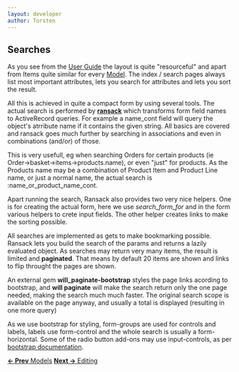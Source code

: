```yaml
---
layout: developer
author: Torsten
---
```


## Searches

As you see from the [User Guide](/user_guide/02_baskets.html) the layout is quite "resourceful" and apart from Items
quite similar for every [Model](03_models.html). The index / search pages always list most important attributes,
lets you search for attributes and lets you sort the result.

All this is achieved in quite a compact form by using several tools. The actual search is performed by
[**ransack**](https://github.com/activerecord-hackery/ransack) which transforms form field names to ActiveRecord 
queries. For example a name_cont field will query the object's atrribute name if it contains the given string.
All basics are covered and ransack goes much further by searching in associations and even in combinations (and/or)
of those. 

This is very usefull, eg when searching Orders for certain products (ie Order->basket->items->products.name), or 
even "just" for products. As the Products name may be a combination of Product Item and Product Line name, or just
a normal name, the actual search is :name_or_product_name_cont.

Apart running the search, Ransack also provides two very nice helpers. One is for creating the actual form, here we
use *search_form_for* and in the form various helpers to crete input fields. 
The other helper creates links to make the sorting possible.

All searches are implemented as gets to make bookmarking possible. Ransack lets you build the search of the params and
returns a lazily evaluated object. As searches may return very many items, the result is limited and **paginated**.
That means by default 20 items are shown and links to flip throught the pages are shown.  

An external gem **will_paginate-bootstrap** styles the page links acording to bootstrap,  and **will paginate** 
will make the search return only the one page needed, making the search much much faster. 
The original search scope is available on the page anyway, and usually a total is displayed
 (resulting in one more query)

As we use bootstrap for styling, form-groups are used for controls and labels, labels use form-control and the whole
search is usually a form-horizontal. Some of the radio button add-ons may use input-controls, as per 
[bootstrap documentation](http://getbootstrap.com/components/#input-groups-checkboxes-radios).

[**<- Prev** Models](03_models.html)    [**Next ->** Editing](05_editing.html)



